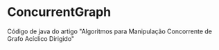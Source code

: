 # ConcurrentGraph
Código de java do artigo "Algoritmos para Manipulação Concorrente de Grafo Acíclico Dirigido"


